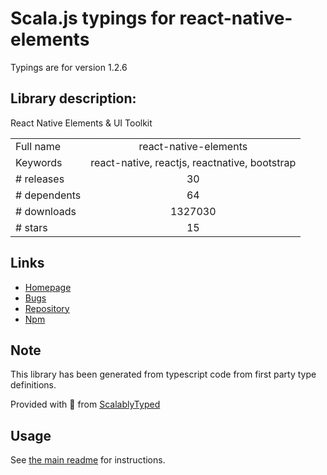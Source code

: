 
# Scala.js typings for react-native-elements

Typings are for version 1.2.6

## Library description:
React Native Elements & UI Toolkit

|                    |                 |
| ------------------ | :-------------: |
| Full name          | react-native-elements |
| Keywords           | react-native, reactjs, reactnative, bootstrap |
| # releases         | 30 |
| # dependents       | 64 |
| # downloads        | 1327030 |
| # stars            | 15 |

## Links
- [Homepage](https://react-native-training.github.io/react-native-elements/)
- [Bugs](https://github.com/react-native-training/react-native-elements/issues)
- [Repository](https://github.com/react-native-training/react-native-elements)
- [Npm](https://www.npmjs.com/package/react-native-elements)
    


## Note
This library has been generated from typescript code from first party type definitions.

Provided with :purple_heart: from [ScalablyTyped](https://github.com/oyvindberg/ScalablyTyped)

## Usage
See [the main readme](../../readme.md) for instructions.


